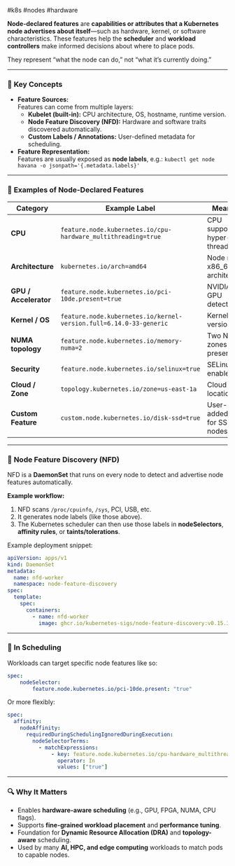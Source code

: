 #k8s #nodes #hardware 

**Node-declared features** are **capabilities or attributes that a Kubernetes node advertises about itself**—such as hardware, kernel, or software characteristics. These features help the **scheduler** and **workload controllers** make informed decisions about where to place pods.

They represent “what the node can do,” not “what it’s currently doing.”

---
### 🧩 **Key Concepts**

- **Feature Sources:**  
    Features can come from multiple layers:
    - **Kubelet (built-in):** CPU architecture, OS, hostname, runtime version.
    - **Node Feature Discovery (NFD):** Hardware and software traits discovered automatically.
    - **Custom Labels / Annotations:** User-defined metadata for scheduling.
- **Feature Representation:**  
    Features are usually exposed as **node labels**, e.g.:
    `kubectl get node havana -o jsonpath='{.metadata.labels}'`

---
### 🧠 **Examples of Node-Declared Features**

| Category              | Example Label                                                      | Meaning                        |
| --------------------- | ------------------------------------------------------------------ | ------------------------------ |
| **CPU**               | `feature.node.kubernetes.io/cpu-hardware_multithreading=true`      | CPU supports hyper-threading   |
| **Architecture**      | `kubernetes.io/arch=amd64`                                         | Node runs x86_64 architecture  |
| **GPU / Accelerator** | `feature.node.kubernetes.io/pci-10de.present=true`                 | NVIDIA GPU detected            |
| **Kernel / OS**       | `feature.node.kubernetes.io/kernel-version.full=6.14.0-33-generic` | Kernel version                 |
| **NUMA topology**     | `feature.node.kubernetes.io/memory-numa=2`                         | Two NUMA zones present         |
| **Security**          | `feature.node.kubernetes.io/selinux=true`                          | SELinux enabled                |
| **Cloud / Zone**      | `topology.kubernetes.io/zone=us-east-1a`                           | Cloud zone location            |
| **Custom Feature**    | `custom.node.kubernetes.io/disk-ssd=true`                          | User-added label for SSD nodes |

---
### 🧰 **Node Feature Discovery (NFD)**

NFD is a **DaemonSet** that runs on every node to detect and advertise node features automatically.

**Example workflow:**

1. NFD scans `/proc/cpuinfo`, `/sys`, PCI, USB, etc.
2. It generates node labels (like those above).
3. The Kubernetes scheduler can then use those labels in **nodeSelectors**, **affinity rules**, or **taints/tolerations**.
    

Example deployment snippet:

``` yaml
apiVersion: apps/v1
kind: DaemonSet
metadata:
  name: nfd-worker
  namespace: node-feature-discovery
spec:
  template:
    spec:
      containers:
        - name: nfd-worker
          image: ghcr.io/kubernetes-sigs/node-feature-discovery:v0.15.3
```

---

### 🧩 **In Scheduling**

Workloads can target specific node features like so:

``` yaml
spec:   
	nodeSelector:     
		feature.node.kubernetes.io/pci-10de.present: "true"
```

Or more flexibly:

``` yaml
spec:
  affinity:
    nodeAffinity:
      requiredDuringSchedulingIgnoredDuringExecution:
        nodeSelectorTerms:
          - matchExpressions:
              - key: feature.node.kubernetes.io/cpu-hardware_multithreading
                operator: In
                values: ["true"]
```

---

### 🔍 **Why It Matters**

- Enables **hardware-aware scheduling** (e.g., GPU, FPGA, NUMA, CPU flags).
- Supports **fine-grained workload placement** and **performance tuning**.
- Foundation for **Dynamic Resource Allocation (DRA)** and **topology-aware** scheduling.
- Used by many **AI, HPC, and edge computing** workloads to match pods to capable nodes.